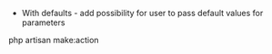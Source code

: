 - With defaults - add possibility for user to pass default values for parameters

php artisan make:action
